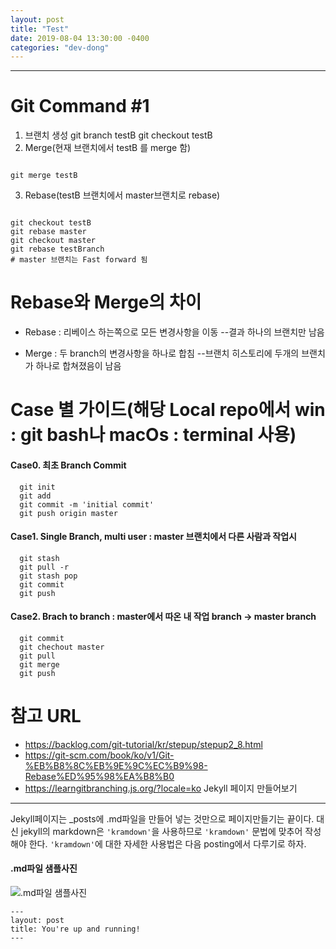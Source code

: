 ```yaml
---
layout: post
title: "Test"
date: 2019-08-04 13:30:00 -0400
categories: "dev-dong"
---
```

----------------------------------------
# Git Command \#1
   1. 브랜치 생성
        git branch testB
        git checkout testB
  2. Merge(현재 브랜치에서 testB 를 merge 함)
<PRE><CODE>
git merge testB
</CODE></PRE>
  3. Rebase(testB 브랜치에서 master브랜치로 rebase)
<PRE><CODE>
git checkout testB
git rebase master
git checkout master
git rebase testBranch
# master 브랜치는 Fast forward 됨 
</CODE></PRE>
# Rebase와 Merge의 차이
  - Rebase : 리베이스 하는쪽으로 모든 변경사항을 이동
    --결과 하나의 브랜치만 남음
  
  - Merge : 두 branch의 변경사항을 하나로 합침 
    --브랜치 히스토리에 두개의 브랜치가 하나로 합쳐졌음이 남음
  
# Case 별 가이드(해당 Local repo에서 win : git bash나 macOs : terminal 사용)
#### Case0. 최초 Branch Commit
      git init
      git add
      git commit -m 'initial commit'
      git push origin master
      
#### Case1. Single Branch, multi user : master 브랜치에서 다른 사람과 작업시 
      git stash
      git pull -r
      git stash pop
      git commit
      git push
      
#### Case2. Brach to branch : master에서 따온 내 작업 branch -> master branch
      git commit
      git chechout master
      git pull
      git merge
      git push

# 참고 URL
- https://backlog.com/git-tutorial/kr/stepup/stepup2_8.html
- https://git-scm.com/book/ko/v1/Git-%EB%B8%8C%EB%9E%9C%EC%B9%98-Rebase%ED%95%98%EA%B8%B0
- https://learngitbranching.js.org/?locale=ko
Jekyll 페이지 만들어보기
---------------

Jekyll페이지는 _posts에 .md파일을 만들어 넣는 것만으로 페이지만들기는 끝이다. 대신 jekyll의 markdown은 `'kramdown'`을 사용하므로 `'kramdown'` 문법에 맞추어 작성해야 한다. `'kramdown'`에 대한 자세한 사용법은 다음 posting에서 다루기로 하자.

#### .md파일 샘플사진
![.md파일 샘플사진](http://gjchoi.github.io/images/github-page/md_sample_img1.png)  

~~~
---
layout: post
title: You're up and running!
---
